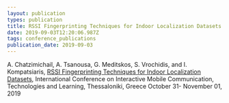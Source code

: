 ```yaml
---
layout: publication
types: publication
title: RSSI Fingerprinting Techniques for Indoor Localization Datasets
date: 2019-09-03T12:20:06.987Z
tags: conference_publications
publication_date: 2019-09-03
---
```

A. Chatzimichail, A. Tsanousa, G. Meditskos, S. Vrochidis, and I. Kompatsiaris, [RSSI Fingerprinting Techniques for Indoor Localization Datasets](https://link.springer.com/chapter/10.1007/978-3-030-49932-7_45), International Conference on Interactive Mobile Communication, Technologies and Learning, Thessaloniki, Greece October 31- November 01, 2019